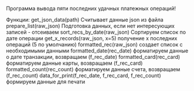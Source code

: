 Программа вывода пяти последних удачных платежных операций!

Функции:
get_json_data(path) Считывает данные json из файла
prepare_list(raw_json) Подготовка данных, если нет интересующих записей - отсеиваем
sort_recs_by_date(raw_json) Сортируем список по дате операции
get_x_records(raw_json, x=5) получение x последних операций (5 по умолчанию)
formatted_rec(raw_json) создает список с необходимыми данными
formatted_date(rec_date) форматируем данные о дате транзакции, возвращаем (f_rec_date)
formatted_card(rec_card) форматируем данные карты, возвращаем (f_rec_card)
formatted_count(rec_count) форматируем данные счета, возвращаем (f_rec_count)
data_for_print(f_rec_date, f_rec_card, f_rec_count) формируем данные для печати
